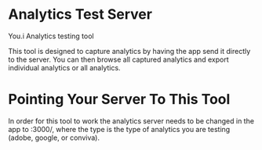 # Analytics Test Server
You.i Analytics testing tool

This tool is designed to capture analytics by having the app send it directly to the server. You can then browse all captured analytics and export individual analytics or all analytics. 

# Pointing Your Server To This Tool
In order for this tool to work the analytics server needs to be changed in the app to <IP>:3000/<type>, where the type is the type of analytics you are testing (adobe, google, or conviva). 

